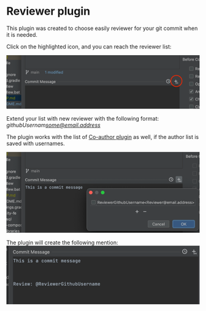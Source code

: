 # Reviewer plugin

This plugin was created to choose easily reviewer for your git commit when it is needed.

Click on the highlighted icon, and you can reach the reviewer list:

![reviewer_icon.png](src/main/resources/images/reviewer_icon.png)

Extend your list with new reviewer with the following format:
_githubUsernam<some@email.address>_

The plugin works with the list of [Co-author plugin](https://github.com/hawser86/co-author-plugin) as well, if the author list is saved with usernames.

![reviewer_list.png](src/main/resources/images/reviewer_list.png)

The plugin will create the following mention:
![message_example.png](src/main/resources/images/message_example.png)
